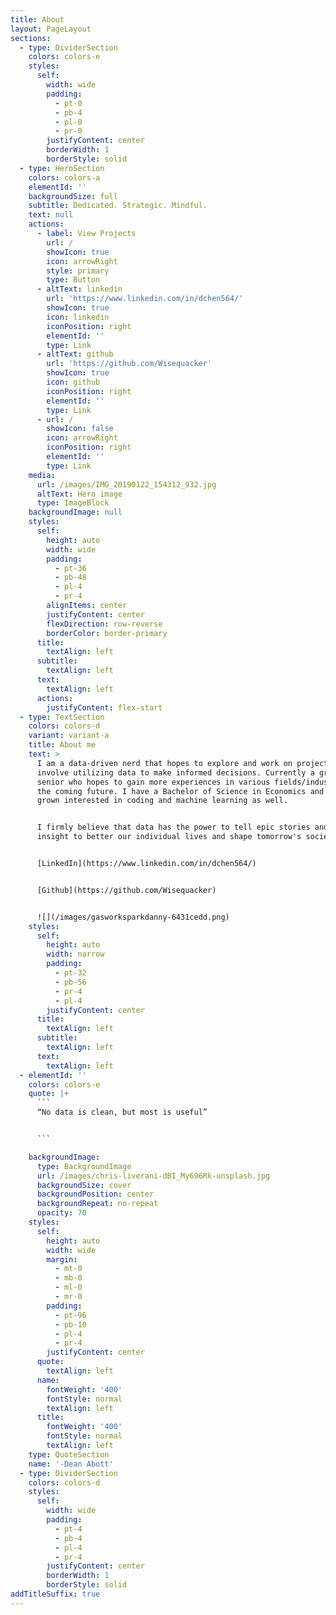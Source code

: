 ```yaml
---
title: About
layout: PageLayout
sections:
  - type: DividerSection
    colors: colors-e
    styles:
      self:
        width: wide
        padding:
          - pt-0
          - pb-4
          - pl-0
          - pr-0
        justifyContent: center
        borderWidth: 1
        borderStyle: solid
  - type: HeroSection
    colors: colors-a
    elementId: ''
    backgroundSize: full
    subtitle: Dedicated. Strategic. Mindful.
    text: null
    actions:
      - label: View Projects
        url: /
        showIcon: true
        icon: arrowRight
        style: primary
        type: Button
      - altText: linkedin
        url: 'https://www.linkedin.com/in/dchen564/'
        showIcon: true
        icon: linkedin
        iconPosition: right
        elementId: ''
        type: Link
      - altText: github
        url: 'https://github.com/Wisequacker'
        showIcon: true
        icon: github
        iconPosition: right
        elementId: ''
        type: Link
      - url: /
        showIcon: false
        icon: arrowRight
        iconPosition: right
        elementId: ''
        type: Link
    media:
      url: /images/IMG_20190122_154312_932.jpg
      altText: Hero image
      type: ImageBlock
    backgroundImage: null
    styles:
      self:
        height: auto
        width: wide
        padding:
          - pt-36
          - pb-48
          - pl-4
          - pr-4
        alignItems: center
        justifyContent: center
        flexDirection: row-reverse
        borderColor: border-primary
      title:
        textAlign: left
      subtitle:
        textAlign: left
      text:
        textAlign: left
      actions:
        justifyContent: flex-start
  - type: TextSection
    colors: colors-d
    variant: variant-a
    title: About me
    text: >
      I am a data-driven nerd that hopes to explore and work on projects that
      involve utilizing data to make informed decisions. Currently a graduating
      senior who hopes to gain more experiences in various fields/industries in
      the coming future. I have a Bachelor of Science in Economics and I've
      grown interested in coding and machine learning as well.


      I firmly believe that data has the power to tell epic stories and provide
      insight to better our individual lives and shape tomorrow's society.


      [LinkedIn](https://www.linkedin.com/in/dchen564/)


      [Github](https://github.com/Wisequacker)


      ![](/images/gasworksparkdanny-6431cedd.png)
    styles:
      self:
        height: auto
        width: narrow
        padding:
          - pt-32
          - pb-56
          - pr-4
          - pl-4
        justifyContent: center
      title:
        textAlign: left
      subtitle:
        textAlign: left
      text:
        textAlign: left
  - elementId: ''
    colors: colors-e
    quote: |+
      ```
      “No data is clean, but most is useful”


      ```

    backgroundImage:
      type: BackgroundImage
      url: /images/chris-liverani-dBI_My696Rk-unsplash.jpg
      backgroundSize: cover
      backgroundPosition: center
      backgroundRepeat: no-repeat
      opacity: 70
    styles:
      self:
        height: auto
        width: wide
        margin:
          - mt-0
          - mb-0
          - ml-0
          - mr-0
        padding:
          - pt-96
          - pb-10
          - pl-4
          - pr-4
        justifyContent: center
      quote:
        textAlign: left
      name:
        fontWeight: '400'
        fontStyle: normal
        textAlign: left
      title:
        fontWeight: '400'
        fontStyle: normal
        textAlign: left
    type: QuoteSection
    name: '-Dean Abott'
  - type: DividerSection
    colors: colors-d
    styles:
      self:
        width: wide
        padding:
          - pt-4
          - pb-4
          - pl-4
          - pr-4
        justifyContent: center
        borderWidth: 1
        borderStyle: solid
addTitleSuffix: true
---
```

